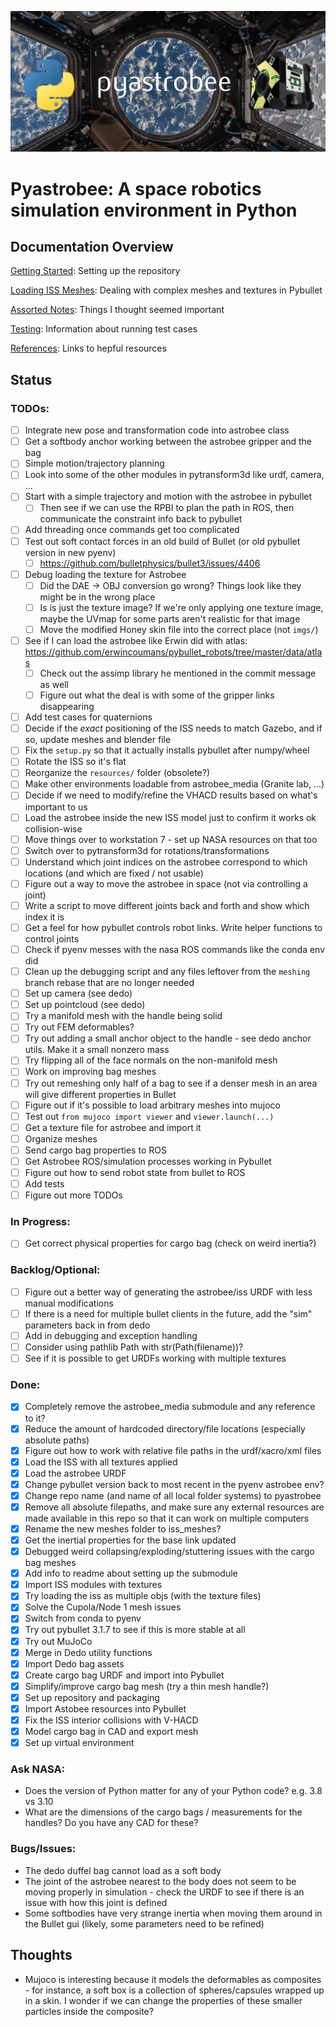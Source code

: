 ![Pyastrobee](imgs/banner.png)
# Pyastrobee: A space robotics simulation environment in Python

## Documentation Overview
[Getting Started](docs/getting_started.md): Setting up the repository

[Loading ISS Meshes](docs/loading_iss_meshes.md): Dealing with complex meshes and textures in Pybullet

[Assorted Notes](docs/assorted_notes.md): Things I thought seemed important

[Testing](docs/testing.md): Information about running test cases

[References](docs/references.md): Links to hepful resources

## Status
### TODOs:
- [ ] Integrate new pose and transformation code into astrobee class
- [ ] Get a softbody anchor working between the astrobee gripper and the bag
- [ ] Simple motion/trajectory planning
- [ ] Look into some of the other modules in pytransform3d like urdf, camera, ...
- [ ] Start with a simple trajectory and motion with the astrobee in pybullet
  - [ ] Then see if we can use the RPBI to plan the path in ROS, then communicate the constraint info back to pybullet
- [ ] Add threading once commands get too complicated
- [ ] Test out soft contact forces in an old build of Bullet (or old pybullet version in new pyenv) 
  - [ ] https://github.com/bulletphysics/bullet3/issues/4406
- [ ] Debug loading the texture for Astrobee
  - [ ] Did the DAE -> OBJ conversion go wrong? Things look like they might be in the wrong place
  - [ ] Is is just the texture image? If we're only applying one texture image, maybe the UVmap for some parts aren't realistic for that image
  - [ ] Move the modified Honey skin file into the correct place (not `imgs/`)
- [ ] See if I can load the astrobee like Erwin did with atlas: https://github.com/erwincoumans/pybullet_robots/tree/master/data/atlas
  - [ ] Check out the assimp library he mentioned in the commit message as well
  - [ ] Figure out what the deal is with some of the gripper links disappearing
- [ ] Add test cases for quaternions
- [ ] Decide if the *exact* positioning of the ISS needs to match Gazebo, and if so, update meshes and blender file
- [ ] Fix the `setup.py` so that it actually installs pybullet after numpy/wheel
- [ ] Rotate the ISS so it's flat
- [ ] Reorganize the `resources/` folder (obsolete?)
- [ ] Make other environments loadable from astrobee_media (Granite lab, ...)
- [ ] Decide if we need to modify/refine the VHACD results based on what's important to us
- [ ] Load the astrobee inside the new ISS model just to confirm it works ok collision-wise
- [ ] Move things over to workstation 7 - set up NASA resources on that too
- [ ] Switch over to pytransform3d for rotations/transformations
- [ ] Understand which joint indices on the astrobee correspond to which locations (and which are fixed / not usable)
- [ ] Figure out a way to move the astrobee in space (not via controlling a joint)
- [ ] Write a script to move different joints back and forth and show which index it is
- [ ] Get a feel for how pybullet controls robot links. Write helper functions to control joints
- [ ] Check if pyenv messes with the nasa ROS commands like the conda env did
- [ ] Clean up the debugging script and any files leftover from the `meshing` branch rebase that are no longer needed
- [ ] Set up camera (see dedo)
- [ ] Set up pointcloud (see dedo)
- [ ] Try a manifold mesh with the handle being solid
- [ ] Try out FEM deformables?
- [ ] Try out adding a small anchor object to the handle - see dedo anchor utils. Make it a small nonzero mass
- [ ] Try flipping all of the face normals on the non-manifold mesh
- [ ] Work on improving bag meshes
- [ ] Try out remeshing only half of a bag to see if a denser mesh in an area will give different properties in Bullet
- [ ] Figure out if it's possible to load arbitrary meshes into mujoco
- [ ] Test out `from mujoco import viewer` and `viewer.launch(...)`
- [ ] Get a texture file for astrobee and import it
- [ ] Organize meshes
- [ ] Send cargo bag properties to ROS
- [ ] Get Astrobee ROS/simulation processes working in Pybullet
- [ ] Figure out how to send robot state from bullet to ROS
- [ ] Add tests
- [ ] Figure out more TODOs

### In Progress:
- [ ] Get correct physical properties for cargo bag (check on weird inertia?)

### Backlog/Optional:
- [ ] Figure out a better way of generating the astrobee/iss URDF with less manual modifications
- [ ] If there is a need for multiple bullet clients in the future, add the "sim" parameters back in from dedo
- [ ] Add in debugging and exception handling
- [ ] Consider using pathlib Path with str(Path(filename))?
- [ ] See if it is possible to get URDFs working with multiple textures

### Done:
- [X] Completely remove the astrobee_media submodule and any reference to it?
- [X] Reduce the amount of hardcoded directory/file locations (especially absolute paths)
- [X] Figure out how to work with relative file paths in the urdf/xacro/xml files
- [X] Load the ISS with all textures applied
- [X] Load the astrobee URDF
- [X] Change pybullet version back to most recent in the pyenv astrobee env?
- [X] Change repo name (and name of all local folder systems) to pyastrobee
- [X] Remove all absolute filepaths, and make sure any external resources are made available in this repo so that it can work on multiple computers
- [X] Rename the new meshes folder to iss_meshes?
- [X] Get the inertial properties for the base link updated
- [X] Debugged weird collapsing/exploding/stuttering issues with the cargo bag meshes
- [X] Add info to readme about setting up the submodule
- [X] Import ISS modules with textures
- [X] Try loading the iss as multiple objs (with the texture files)
- [X] Solve the Cupola/Node 1 mesh issues
- [X] Switch from conda to pyenv
- [X] Try out pybullet 3.1.7 to see if this is more stable at all
- [X] Try out MuJoCo
- [X] Merge in Dedo utility functions
- [X] Import Dedo bag assets
- [X] Create cargo bag URDF and import into Pybullet
- [X] Simplify/improve cargo bag mesh (try a thin mesh handle?)
- [X] Set up repository and packaging
- [X] Import Astobee resources into Pybullet
- [X] Fix the ISS interior collisions with V-HACD
- [X] Model cargo bag in CAD and export mesh
- [X] Set up virtual environment

### Ask NASA:
- Does the version of Python matter for any of your Python code? e.g. 3.8 vs 3.10
- What are the dimensions of the cargo bags / measurements for the handles? Do you have any CAD for these?

### Bugs/Issues:
- The dedo duffel bag cannot load as a soft body
- The joint of the astrobee nearest to the body does not seem to be moving properly in simulation - check the URDF to see if there is an issue with how this joint is defined
- Some softbodies have very strange inertia when moving them around in the Bullet gui (likely, some parameters need to be refined)

## Thoughts
- Mujoco is interesting because it models the deformables as composites - for instance, a soft box is a collection of spheres/capsules wrapped up in a skin. I wonder if we can change the properties of these smaller particles inside the composite?

